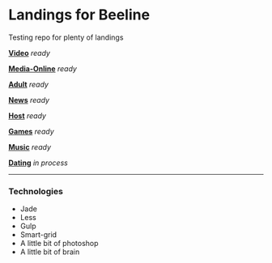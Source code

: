 # Landings for Beeline
Testing repo for plenty of landings


[**Video**](https://grant-inna.github.io/Landings_Beeline/Video) *ready*

[**Media-Online**](https://grant-inna.github.io/Landings_Beeline/Media-Online) *ready*

[**Adult**](https://grant-inna.github.io/Landings_Beeline/Adult) *ready*

[**News**](https://grant-inna.github.io/Landings_Beeline/News) *ready*

[**Host**](https://grant-inna.github.io/Landings_Beeline/Host) *ready*

[**Games**](https://grant-inna.github.io/Landings_Beeline/Games) *ready*

[**Music**](https://grant-inna.github.io/Landings_Beeline/Music) *ready*

[**Dating**](https://grant-inna.github.io/Landings_Beeline/Dating) *in process*


---
### Technologies

* Jade
* Less
* Gulp
* Smart-grid
* A little bit of photoshop
* A little bit of brain


